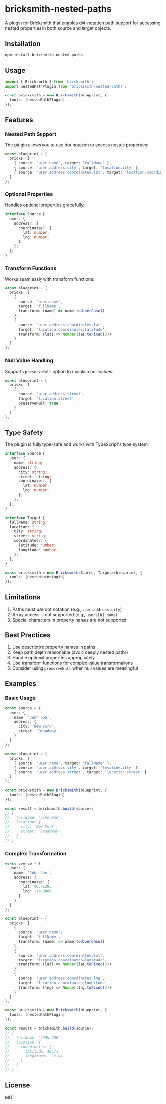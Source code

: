 # bricksmith-nested-paths

A plugin for Bricksmith that enables dot-notation path support for accessing nested properties in both source and target objects.

## Installation

```bash
npm install bricksmith-nested-paths
```

## Usage

```typescript
import { Bricksmith } from 'bricksmith';
import nestedPathPlugin from 'bricksmith-nested-paths';

const bricksmith = new Bricksmith(blueprint, {
  tools: [nestedPathPlugin]
});
```

## Features

### Nested Path Support

The plugin allows you to use dot notation to access nested properties:

```typescript
const blueprint = {
  bricks: [
    { source: 'user.name', target: 'fullName' },
    { source: 'user.address.city', target: 'location.city' },
    { source: 'user.address.coordinates.lat', target: 'location.coordinates.latitude' }
  ]
};
```

### Optional Properties

Handles optional properties gracefully:

```typescript
interface Source {
  user: {
    address?: {
      coordinates?: {
        lat: number;
        lng: number;
      };
    };
  };
}
```

### Transform Functions

Works seamlessly with transform functions:

```typescript
const blueprint = {
  bricks: [
    { 
      source: 'user.name', 
      target: 'fullName',
      transform: (name) => name.toUpperCase()
    },
    {
      source: 'user.address.coordinates.lat',
      target: 'location.coordinates.latitude',
      transform: (lat) => Number(lat.toFixed(2))
    }
  ]
};
```

### Null Value Handling

Supports `preserveNull` option to maintain null values:

```typescript
const blueprint = {
  bricks: [
    { 
      source: 'user.address.street', 
      target: 'location.street',
      preserveNull: true
    }
  ]
};
```

## Type Safety

The plugin is fully type-safe and works with TypeScript's type system:

```typescript
interface Source {
  user: {
    name: string;
    address: {
      city: string;
      street: string;
      coordinates?: {
        lat: number;
        lng: number;
      };
    };
  };
}

interface Target {
  fullName: string;
  location: {
    city: string;
    street: string;
    coordinates?: {
      latitude: number;
      longitude: number;
    };
  };
}

const bricksmith = new Bricksmith<Source, Target>(blueprint, {
  tools: [nestedPathPlugin]
});
```

## Limitations

1. Paths must use dot notation (e.g., `user.address.city`)
2. Array access is not supported (e.g., `users[0].name`)
3. Special characters in property names are not supported

## Best Practices

1. Use descriptive property names in paths
2. Keep path depth reasonable (avoid deeply nested paths)
3. Handle optional properties appropriately
4. Use transform functions for complex value transformations
5. Consider using `preserveNull` when null values are meaningful

## Examples

### Basic Usage

```typescript
const source = {
  user: {
    name: 'John Doe',
    address: {
      city: 'New York',
      street: 'Broadway'
    }
  }
};

const blueprint = {
  bricks: [
    { source: 'user.name', target: 'fullName' },
    { source: 'user.address.city', target: 'location.city' },
    { source: 'user.address.street', target: 'location.street' }
  ]
};

const bricksmith = new Bricksmith(blueprint, {
  tools: [nestedPathPlugin]
});

const result = bricksmith.build(source);
// {
//   fullName: 'John Doe',
//   location: {
//     city: 'New York',
//     street: 'Broadway'
//   }
// }
```

### Complex Transformation

```typescript
const source = {
  user: {
    name: 'John Doe',
    address: {
      coordinates: {
        lat: 40.7128,
        lng: -74.0060
      }
    }
  }
};

const blueprint = {
  bricks: [
    {
      source: 'user.name',
      target: 'fullName',
      transform: (name) => name.toUpperCase()
    },
    {
      source: 'user.address.coordinates.lat',
      target: 'location.coordinates.latitude',
      transform: (lat) => Number(lat.toFixed(2))
    },
    {
      source: 'user.address.coordinates.lng',
      target: 'location.coordinates.longitude',
      transform: (lng) => Number(lng.toFixed(2))
    }
  ]
};

const bricksmith = new Bricksmith(blueprint, {
  tools: [nestedPathPlugin]
});

const result = bricksmith.build(source);
// {
//   fullName: 'JOHN DOE',
//   location: {
//     coordinates: {
//       latitude: 40.71,
//       longitude: -74.01
//     }
//   }
// }
```

## License

MIT 